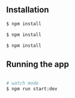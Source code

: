 ## Installation

```bash
$ npm install
```
```bash
$ npm install
```
```bash
$ npm install
```

## Running the app

```bash

# watch mode
$ npm run start:dev

```

